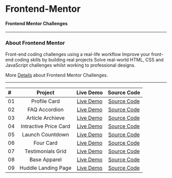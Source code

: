 # Frontend-Mentor
#### Frontend Mentor Challenges

------------------------
### About Frontend Mentor
 Front-end coding challenges using a real-life workflow Improve your front-end coding skills by building real projects Solve real-world HTML, CSS and JavaScript challenges whilst working to professional designs.
 
More [Details](https://www.frontendmentor.io/) about Frontend Mentor Challenges.




------------------------

| #              |  Project              |  Live Demo                                                                       | Source Code |
| :------------- | :--------------------:| :------------------------------------------------------------------------------: |:------------------------------------------------------------------------------:|
|  01            | Profile Card         |[Live Demo](https://vaishnavme.github.io/Frontend-Mentor/profile-card-component-main/)        |[Source Code](https://github.com/vaishnavme/Frontend-Mentor/tree/main/profile-card-component-main)|
|  02            | FAQ Accordion         |[Live Demo](https://vaishnavme.github.io/Frontend-Mentor/faq-accordion/)        |[Source Code](https://github.com/vaishnavme/Frontend-Mentor/tree/main/faq-accordion)|
|  03            | Article Archieve         |[Live Demo](https://vaishnavme.github.io/Frontend-Mentor/article-preview/)        |[Source Code](https://github.com/vaishnavme/Frontend-Mentor/tree/main/article-preview)|
|  04            | Intractive Price Card        |[Live Demo](https://vaishnavme.github.io/Frontend-Mentor/interactive-pricing/)        |[Source Code](https://github.com/vaishnavme/Frontend-Mentor/tree/main/interactive-pricing)|
|  05            | Launch Countdown        |[Live Demo](https://vaishnavme.github.io/Frontend-Mentor/launch-countdown-timer/)        |[Source Code](https://github.com/vaishnavme/Frontend-Mentor/tree/main/launch-countdown-timer)|
|  06            | Four Card        |[Live Demo](https://vaishnavme.github.io/Frontend-Mentor/four-card/)        |[Source Code](https://github.com/vaishnavme/Frontend-Mentor/tree/main/four-card)|
|  07            | Testimonials Grid        |[Live Demo](https://vaishnavme.github.io/Frontend-Mentor/testimonials-grid/)        |[Source Code](https://github.com/vaishnavme/Frontend-Mentor/tree/main/testimonials-grid)|
|  08            | Base Apparel       |[Live Demo](https://vaishnavme.github.io/Frontend-Mentor/base-apparel/)        |[Source Code](https://github.com/vaishnavme/Frontend-Mentor/tree/main/base-apparel)|
|  09            | Huddle Landing Page |[Live Demo](https://vaishnavme.github.io/Frontend-Mentor/huddle-landing-page/)        |[Source Code](https://github.com/vaishnavme/Frontend-Mentor/tree/main/huddle-landing-page)|
